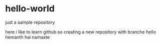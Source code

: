 # hello-world
just a sample repository

here i like to learn github so creating a new repository with branche
hello hemanth
hai
namaste
